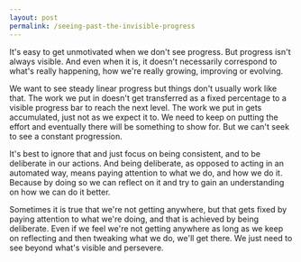 ```yaml
---
layout: post
permalink: /seeing-past-the-invisible-progress
---
```

It's easy to get unmotivated when we don't see progress.
But progress isn't always visible.
And even when it is, it doesn't necessarily correspond to what's really happening, how we're really growing, improving or evolving.

We want to see steady linear progress but things don't usually work like that. The work we put in doesn't get transferred as a fixed percentage to a visible progress bar to reach the next level.
The work we put in gets accumulated, just not as we expect it to.
We need to keep on putting the effort and eventually there will be something to show for. But we can't seek to see a constant progression.

It's best to ignore that and just focus on being consistent, and to be deliberate in our actions.
And being deliberate, as opposed to acting in an automated way, means paying attention to what we do, and how we do it. Because by doing so we can reflect on it and try to gain an understanding on how we can do it better.

Sometimes it is true that we're not getting anywhere, but that gets fixed by paying attention to what we're doing, and that is achieved by being deliberate.
Even if we feel we're not getting anywhere as long as we keep on reflecting and then tweaking what we do, we'll get there.
We just need to see beyond what's visible and persevere.